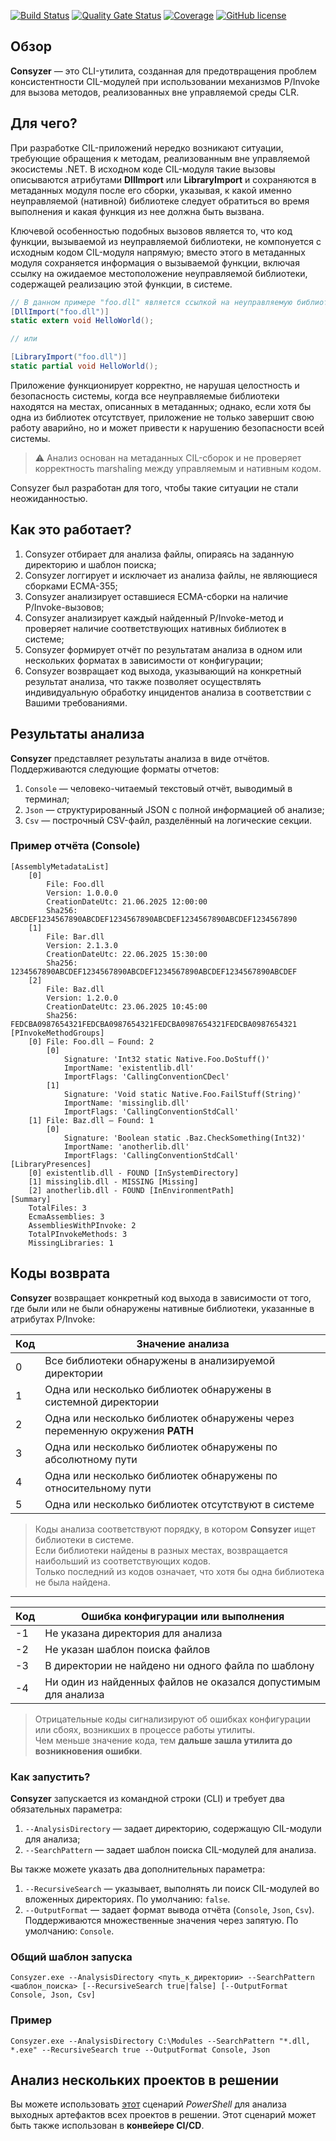 [![Build Status](https://github.com/Maslinin/Consyzer/workflows/Build/badge.svg)](https://github.com/Maslinin/Consyzer/actions/workflows/build.yml) [![Quality Gate Status](https://sonarcloud.io/api/project_badges/measure?project=Maslinin_Consyzer&metric=alert_status)](https://sonarcloud.io/summary/new_code?id=Maslinin_Consyzer) [![Coverage](https://sonarcloud.io/api/project_badges/measure?project=Maslinin_Consyzer&metric=coverage)](https://sonarcloud.io/summary/new_code?id=Maslinin_Consyzer) [![GitHub license](https://badgen.net/github/license/Maslinin/Consyzer)](https://github.com/Maslinin/Consyzer/blob/master/LICENSE)

## Обзор
**Consyzer** — это CLI-утилита, созданная для предотвращения проблем консистентности CIL-модулей при использовании механизмов P/Invoke для вызова методов, реализованных вне управляемой среды CLR.

## Для чего?
При разработке CIL-приложений нередко возникают ситуации, требующие обращения к методам, реализованным вне управляемой экосистемы .NET. В исходном коде CIL-модуля такие вызовы описываются атрибутами **DllImport** или **LibraryImport** и сохраняются в метаданных модуля после его сборки, указывая, к какой именно неуправляемой (нативной) библиотеке следует обратиться во время выполнения и какая функция из нее должна быть вызвана.

Ключевой особенностью подобных вызовов является то,
что код функции, вызываемой из неуправляемой библиотеки, не компонуется с исходным кодом CIL-модуля напрямую;
вместо этого в метаданных модуля сохраняется информация о вызываемой функции, включая ссылку на ожидаемое местоположение неуправляемой библиотеки, содержащей реализацию этой функции, в системе.

```csharp
// В данном примере "foo.dll" является ссылкой на неуправляемую библиотеку, содержащую реализацию функции HelloWorld:
[DllImport("foo.dll")]
static extern void HelloWorld();

// или

[LibraryImport("foo.dll")]
static partial void HelloWorld();
```

Приложение функционирует корректно, не нарушая целостность и безопасность системы, когда все неуправляемые библиотеки находятся на местах, описанных в метаданных;
однако, если хотя бы одна из библиотек отсутствует, приложение не только завершит свою работу аварийно, но и может привести к нарушению безопасности всей системы.              

> ⚠️ Анализ основан на метаданных CIL-сборок и не проверяет корректность marshaling между управляемым и нативным кодом.

Consyzer был разработан для того, чтобы такие ситуации не стали неожиданностью.

## Как это работает?
1. Consyzer отбирает для анализа файлы, опираясь на заданную директорию и шаблон поиска;  
2. Consyzer логгирует и исключает из анализа файлы, не являющиеся сборками ECMA-355;
3. Consyzer анализирует оставшиеся ECMA-сборки на наличие P/Invoke-вызовов;
4. Consyzer анализирует каждый найденный P/Invoke-метод и проверяет наличие соответствующих нативных библиотек в системе;
5. Consyzer формирует отчёт по результатам анализа в одном или нескольких форматах в зависимости от конфигурации;
6. Consyzer возвращает код выхода, указывающий на конкретный результат анализа, что также позволяет осуществлять индивидуальную обработку инцидентов анализа в соответствии с Вашими требованиями.

## Результаты анализа
**Consyzer** представляет результаты анализа в виде отчётов.  
Поддерживаются следующие форматы отчетов:

1. `Console` — человеко-читаемый текстовый отчёт, выводимый в терминал;
2. `Json` — структурированный JSON с полной информацией об анализе;
3. `Csv` — построчный CSV-файл, разделённый на логические секции.

### Пример отчёта (Console)
```
[AssemblyMetadataList]
    [0]
        File: Foo.dll
        Version: 1.0.0.0
        CreationDateUtc: 21.06.2025 12:00:00
        Sha256: ABCDEF1234567890ABCDEF1234567890ABCDEF1234567890ABCDEF1234567890
    [1]
        File: Bar.dll
        Version: 2.1.3.0
        CreationDateUtc: 22.06.2025 15:30:00
        Sha256: 1234567890ABCDEF1234567890ABCDEF1234567890ABCDEF1234567890ABCDEF
    [2]
        File: Baz.dll
        Version: 1.2.0.0
        CreationDateUtc: 23.06.2025 10:45:00
        Sha256: FEDCBA0987654321FEDCBA0987654321FEDCBA0987654321FEDCBA0987654321
[PInvokeMethodGroups]
    [0] File: Foo.dll — Found: 2
        [0]
            Signature: 'Int32 static Native.Foo.DoStuff()'
            ImportName: 'existentlib.dll'
            ImportFlags: 'CallingConventionCDecl'
        [1]
            Signature: 'Void static Native.Foo.FailStuff(String)'
            ImportName: 'missinglib.dll'
            ImportFlags: 'CallingConventionStdCall'
    [1] File: Baz.dll — Found: 1
        [0]
            Signature: 'Boolean static .Baz.CheckSomething(Int32)'
            ImportName: 'anotherlib.dll'
            ImportFlags: 'CallingConventionStdCall'
[LibraryPresences]
    [0] existentlib.dll - FOUND [InSystemDirectory]
    [1] missinglib.dll - MISSING [Missing]
    [2] anotherlib.dll - FOUND [InEnvironmentPath]
[Summary]
    TotalFiles: 3
    EcmaAssemblies: 3
    AssembliesWithPInvoke: 2
    TotalPInvokeMethods: 3
    MissingLibraries: 1
```

## Коды возврата
**Consyzer** возвращает конкретный код выхода в зависимости от того, где были или не были обнаружены нативные библиотеки, указанные в атрибутах P/Invoke:

| Код | Значение анализа                                                                              |
|-----|-----------------------------------------------------------------------------------------------|
| 0   | Все библиотеки обнаружены в анализируемой директории                                          |
| 1   | Одна или несколько библиотек обнаружены в системной директории                                |
| 2   | Одна или несколько библиотек обнаружены через переменную окружения **PATH**                   |
| 3   | Одна или несколько библиотек обнаружены по абсолютному пути                                   |
| 4   | Одна или несколько библиотек обнаружены по относительному пути                                |
| 5   | Одна или несколько библиотек отсутствуют в системе                                            |

> Коды анализа соответствуют порядку, в котором **Consyzer** ищет библиотеки в системе.  
> Если библиотеки найдены в разных местах, возвращается наибольший из соответствующих кодов.  
> Только последний из кодов означает, что хотя бы одна библиотека не была найдена.

---

| Код  | Ошибка конфигурации или выполнения                                                            |
|------|-----------------------------------------------------------------------------------------------|
| -1   | Не указана директория для анализа                                                             |
| -2   | Не указан шаблон поиска файлов                                                                |
| -3   | В директории не найдено ни одного файла по шаблону                                            |
| -4   | Ни один из найденных файлов не оказался допустимым для анализа                                |

> Отрицательные коды сигнализируют об ошибках конфигурации или сбоях, возникших в процессе работы утилиты.  
> Чем меньше значение кода, тем **дальше зашла утилита до возникновения ошибки**.


### Как запустить?
**Consyzer** запускается из командной строки (CLI) и требует два обязательных параметра:

1. `--AnalysisDirectory` — задает директорию, содержащую CIL-модули для анализа;
2. `--SearchPattern` — задает шаблон поиска CIL-модулей для анализа.

Вы также можете указать два дополнительных параметра:

1. `--RecursiveSearch` — указывает, выполнять ли поиск CIL-модулей во вложенных директориях. По умолчанию: `false`.
2. `--OutputFormat` — задает формат вывода отчёта (`Console`, `Json`, `Csv`). Поддерживаются множественные значения через запятую. По умолчанию: `Console`.

### Общий шаблон запуска
```
Consyzer.exe --AnalysisDirectory <путь_к_директории> --SearchPattern <шаблон_поиска> [--RecursiveSearch true|false] [--OutputFormat Console, Json, Csv]
```

### Пример
```
Consyzer.exe --AnalysisDirectory C:\Modules --SearchPattern "*.dll, *.exe" --RecursiveSearch true --OutputFormat Console, Json
```

## Анализ нескольких проектов в решении
Вы можете использовать [этот](https://github.com/Maslinin/Consyzer/blob/master/DevOps/SolutionAnalyzer.ps1) сценарий *PowerShell* для анализа выходных артефактов всех проектов в решении. 
Этот сценарий может быть также использован в **конвейере CI/CD**.